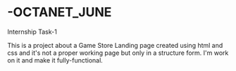 # -OCTANET_JUNE
Internship Task-1

This is a project about a Game Store Landing page created using html and css and it's not a proper working page but only in a structure form.
I'm work on it and make it fully-functional.

